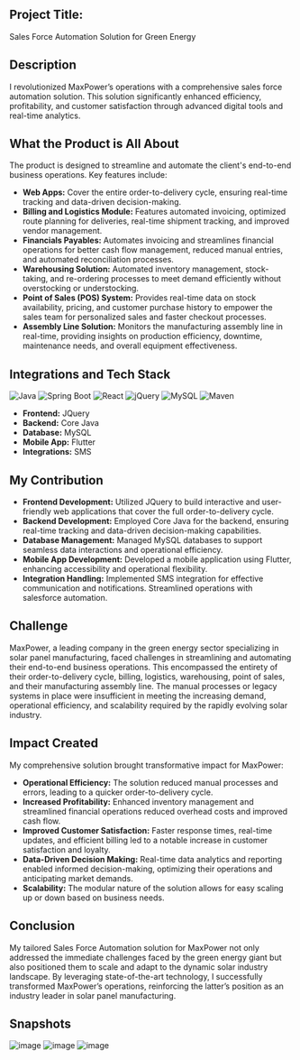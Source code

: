 ## Project Title:  
Sales Force Automation Solution for Green Energy

## Description  
I revolutionized MaxPower’s operations with a comprehensive sales force automation solution. This solution significantly enhanced efficiency, profitability, and customer satisfaction through advanced digital tools and real-time analytics.

## What the Product is All About  
The product is designed to streamline and automate the client's end-to-end business operations. Key features include:

- **Web Apps:** Cover the entire order-to-delivery cycle, ensuring real-time tracking and data-driven decision-making.
- **Billing and Logistics Module:** Features automated invoicing, optimized route planning for deliveries, real-time shipment tracking, and improved vendor management.
- **Financials Payables:** Automates invoicing and streamlines financial operations for better cash flow management, reduced manual entries, and automated reconciliation processes.
- **Warehousing Solution:** Automated inventory management, stock-taking, and re-ordering processes to meet demand efficiently without overstocking or understocking.
- **Point of Sales (POS) System:** Provides real-time data on stock availability, pricing, and customer purchase history to empower the sales team for personalized sales and faster checkout processes.
- **Assembly Line Solution:** Monitors the manufacturing assembly line in real-time, providing insights on production efficiency, downtime, maintenance needs, and overall equipment effectiveness.

## Integrations and Tech Stack  


![Java](https://img.shields.io/badge/Java-17-007396?style=for-the-badge&logo=java)
![Spring Boot](https://img.shields.io/badge/Spring%20Boot-2.6.6-6DB33F?style=for-the-badge&logo=springboot)
![React](https://img.shields.io/badge/React-18.2.0-61DAFB?style=for-the-badge&logo=react)
![jQuery](https://img.shields.io/badge/jQuery-3.6.0-0769AD?style=for-the-badge&logo=jquery)
![MySQL](https://img.shields.io/badge/MySQL-8.0-4479A1?style=for-the-badge&logo=mysql)
![Maven](https://img.shields.io/badge/Maven-3.8.6-C71A36?style=for-the-badge&logo=apachemaven)


- **Frontend:** JQuery  
- **Backend:** Core Java  
- **Database:** MySQL  
- **Mobile App:** Flutter  
- **Integrations:** SMS  

## My Contribution  
- **Frontend Development:** Utilized JQuery to build interactive and user-friendly web applications that cover the full order-to-delivery cycle.
- **Backend Development:** Employed Core Java for the backend, ensuring real-time tracking and data-driven decision-making capabilities.
- **Database Management:** Managed MySQL databases to support seamless data interactions and operational efficiency.
- **Mobile App Development:** Developed a mobile application using Flutter, enhancing accessibility and operational flexibility.
- **Integration Handling:** Implemented SMS integration for effective communication and notifications. Streamlined operations with salesforce automation.

## Challenge  
MaxPower, a leading company in the green energy sector specializing in solar panel manufacturing, faced challenges in streamlining and automating their end-to-end business operations. This encompassed the entirety of their order-to-delivery cycle, billing, logistics, warehousing, point of sales, and their manufacturing assembly line. The manual processes or legacy systems in place were insufficient in meeting the increasing demand, operational efficiency, and scalability required by the rapidly evolving solar industry.

## Impact Created  
My comprehensive solution brought transformative impact for MaxPower:

- **Operational Efficiency:** The solution reduced manual processes and errors, leading to a quicker order-to-delivery cycle.
- **Increased Profitability:** Enhanced inventory management and streamlined financial operations reduced overhead costs and improved cash flow.
- **Improved Customer Satisfaction:** Faster response times, real-time updates, and efficient billing led to a notable increase in customer satisfaction and loyalty.
- **Data-Driven Decision Making:** Real-time data analytics and reporting enabled informed decision-making, optimizing their operations and anticipating market demands.
- **Scalability:** The modular nature of the solution allows for easy scaling up or down based on business needs.

## Conclusion  
My tailored Sales Force Automation solution for MaxPower not only addressed the immediate challenges faced by the green energy giant but also positioned them to scale and adapt to the dynamic solar industry landscape. By leveraging state-of-the-art technology, I successfully transformed MaxPower’s operations, reinforcing the latter’s position as an industry leader in solar panel manufacturing.

## Snapshots
![image](https://github.com/user-attachments/assets/41e2c17b-7a38-401d-bc0a-3238be863c48)
![image](https://github.com/user-attachments/assets/40d7c456-ab89-44a2-89ab-53ae36358d95)
![image](https://github.com/user-attachments/assets/d32bc027-e8f4-4e85-8985-68d04cf50818)


